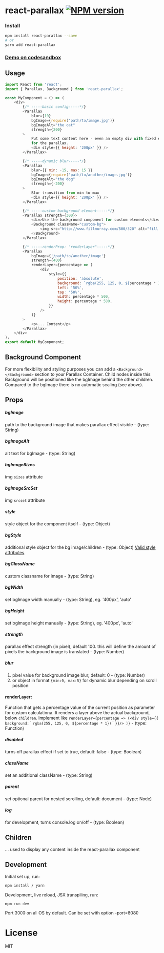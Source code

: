 # react-parallax [![NPM version][npm-image]][npm-url]

### Install

```sh
npm install react-parallax --save
# or
yarn add react-parallax
```

### [Demo on codesandbox](https://codesandbox.io/embed/r0yEkozrw?view=preview)

## Usage

```javascript
import React from 'react';
import { Parallax, Background } from 'react-parallax';

const MyComponent = () => (
    <div>
        {/* -----basic config-----*/}
        <Parallax
            blur={10}
            bgImage={require('path/to/image.jpg')}
            bgImageAlt="the cat"
            strength={200}
        >
            Put some text content here - even an empty div with fixed dimensions to have a height
            for the parallax.
            <div style={{ height: '200px' }} />
        </Parallax>

        {/* -----dynamic blur-----*/}
        <Parallax
            blur={{ min: -15, max: 15 }}
            bgImage={require('path/to/another/image.jpg')}
            bgImageAlt="the dog"
            strength={-200}
        >
            Blur transition from min to max
            <div style={{ height: '200px' }} />
        </Parallax>

        {/* -----custom background element-----*/}
        <Parallax strength={300}>
            <div>Use the background component for custom elements</div>
            <Background className="custom-bg">
                <img src="http://www.fillmurray.com/500/320" alt="fill murray" />
            </Background>
        </Parallax>

        {/* -----renderProp: "renderLayer"-----*/}
        <Parallax
            bgImage={'/path/to/another/image'}
            strength={400}
            renderLayer={percentage => (
                <div
                    style={{
                        position: 'absolute',
                        background: `rgba(255, 125, 0, ${percentage * 1})`,
                        left: '50%',
                        top: '50%',
                        width: percentage * 500,
                        height: percentage * 500,
                    }}
                />
            )}
        >
            <p>... Content</p>
        </Parallax>
    </div>
);
export default MyComponent;
```

## Background Component

For more flexibility and styling purposes you can add a `<Background></Background>` section to your Parallax Container. Child nodes inside this Background will be positioned like the bgImage behind the other children. Compared to the bgImage there is no automatic scaling (see above).

## Props

##### bgImage

path to the background image that makes parallax effect visible - (type: String)

##### bgImageAlt

alt text for bgImage - (type: String)

##### bgImageSizes

img `sizes` attribute

##### bgImageSrcSet

img `srcset` attribute

##### style

style object for the component itself - (type: Object)

##### bgStyle

additional style object for the bg image/children - (type: Object)
[Valid style attributes](https://developer.mozilla.org/en-US/docs/Web/CSS/CSS_Properties_Reference)

##### bgClassName

custom classname for image - (type: String)

##### bgWidth

set bgImage width manually - (type: String), eg. '400px', 'auto'

##### bgHeight

set bgImage height manually - (type: String), eg. '400px', 'auto'

##### strength

parallax effect strength (in pixel), default 100. this will define the amount of pixels the background image is translated - (type: Number)

##### blur

1. pixel value for background image blur, default: 0 - (type: Number)
2. or object in format `{min:0, max:5}` for dynamic blur depending on scroll position

#### renderLayer:

Function that gets a percentage value of the current position as parameter for custom calculationa. It renders a layer above the actual background, below `children`. Implement like `renderLayer={percentage => (<div style={{ background:｀rgba(255, 125, 0, ${percentage * 1})｀}}/> )}` - (type: Function)

##### disabled

turns off parallax effect if set to true, default: false - (type: Boolean)

##### className

set an additional className - (type: String)

##### parent

set optional parent for nested scrolling, default: document - (type: Node)

##### log

for development, turns console.log on/off - (type: Boolean)

## Children

... used to display any content inside the react-parallax component

## Development

Initial set up, run:

```sh
npm install / yarn
```

Development, live reload, JSX transpiling, run:

```sh
npm run dev
```

Port 3000 on all OS by default. Can be set with option -port=8080

# License

MIT

[npm-image]: https://img.shields.io/npm/v/react-parallax.svg?style=flat-square
[npm-url]: https://www.npmjs.com/package/react-parallax
